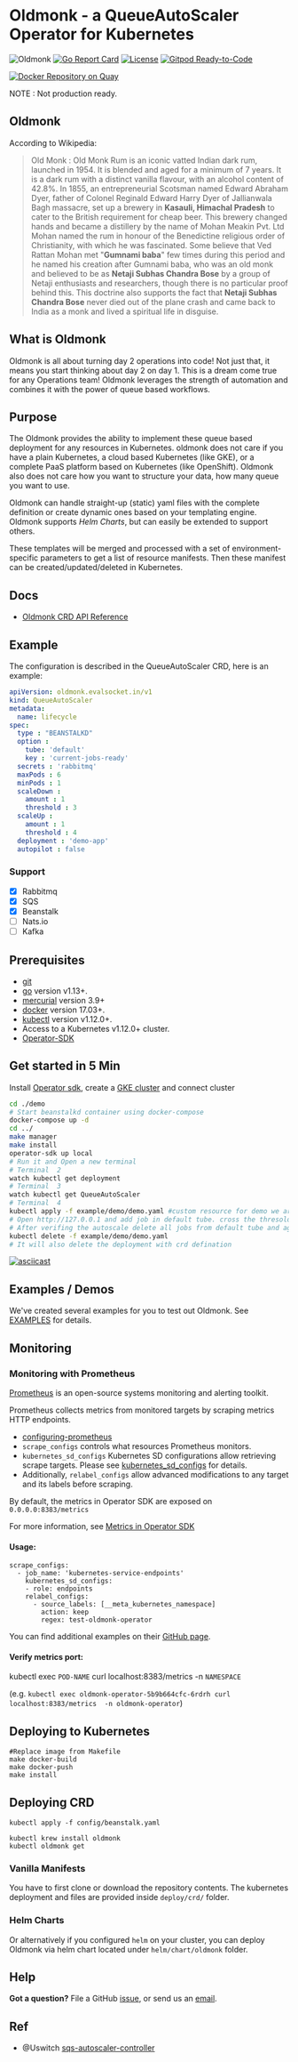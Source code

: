 

# Oldmonk - a QueueAutoScaler Operator for Kubernetes


![Oldmonk](https://github.com/evalsocket/oldmonk/workflows/Oldmonk/badge.svg)
[![Go Report Card](https://goreportcard.com/badge/github.com/evalsocket/oldmonk)](https://goreportcard.com/report/github.com/evalsocket/oldmonk)
[![License](http://img.shields.io/:license-apache-blue.svg)](http://www.apache.org/licenses/LICENSE-2.0.html)
[![Gitpod Ready-to-Code](https://img.shields.io/badge/Gitpod-Ready--to--Code-blue?logo=gitpod)](https://gitpod.io/#https://github.com/evalsocket/oldmonk)

[![Docker Repository on Quay](https://dockeri.co/image/evalsocket/oldmonk "Docker Repository on Dockerhub")](https://dockeri.co/evalsocket/oldmonk)

NOTE :  Not production ready.

## Oldmonk

According to Wikipedia:

>Old Monk : Old Monk Rum is an iconic vatted Indian dark rum, launched in 1954. It is blended and aged for a minimum of 7 years. It is a dark rum with a distinct vanilla flavour, with an alcohol content of 42.8%.
>In 1855, an entrepreneurial Scotsman named Edward Abraham Dyer, father of Colonel Reginald Edward Harry Dyer of Jallianwala Bagh massacre, set up a brewery in **Kasauli, Himachal Pradesh** to cater to the British requirement for cheap beer. This brewery changed hands and became a distillery by the name of Mohan Meakin Pvt. Ltd
>Mohan named the rum in honour of the Benedictine religious order of Christianity, with which he was fascinated.
>Some believe that Ved Rattan Mohan met "**Gumnami baba**" few times during this period and he named his creation after Gumnami baba, who was an old monk and believed to be as **Netaji Subhas Chandra Bose** by a group of Netaji enthusiasts and researchers, though there is no particular proof behind this. This doctrine also supports the fact that **Netaji Subhas Chandra Bose** never died out of the plane crash and came back to India as a monk and lived a spiritual life in disguise.
>
## What is Oldmonk

Oldmonk is all about turning day 2 operations into code! Not just that, it means you start thinking about day 2 on day 1. This is a dream come true for any Operations team!
Oldmonk leverages the strength of automation and combines it with the power of queue based workflows.

## Purpose

The Oldmonk provides the ability to implement these queue based deployment for any resources in Kubernetes. oldmonk does not care if you have a plain Kubernetes, a cloud based Kubernetes (like GKE), or a complete PaaS platform based on Kubernetes (like OpenShift). Oldmonk also does not care how you want to structure your data, how many queue you want to use.

Oldmonk can handle straight-up (static) yaml files with the complete definition or create dynamic ones based on your templating engine. Oldmonk supports *Helm Charts*, but can easily be extended to support others.

These templates will be merged and processed with a set of environment-specific parameters to get a list of resource manifests. Then these manifest can be created/updated/deleted in Kubernetes.

## Docs

 - [Oldmonk CRD API Reference](https://5e5c0c9e281b8f4a7d28c58d--adoring-yonath-d459b8.netlify.com/)

## Example


The configuration is described in the QueueAutoScaler CRD, here is an example:

```yaml
apiVersion: oldmonk.evalsocket.in/v1
kind: QueueAutoScaler
metadata:
  name: lifecycle
spec:
  type : "BEANSTALKD"
  option :
    tube: 'default'
    key : 'current-jobs-ready'
  secrets : 'rabbitmq'
  maxPods : 6
  minPods : 1
  scaleDown :
    amount : 1
    threshold : 3
  scaleUp :
    amount : 1
    threshold : 4
  deployment : 'demo-app'
  autopilot : false
```

### Support
 - [x] Rabbitmq
 - [x] SQS
 - [x] Beanstalk
 - [ ] Nats.io
 - [ ] Kafka

 ## Prerequisites

  - [git](#)
  - [go](#) version v1.13+.
  - [mercurial](#) version 3.9+
  - [docker](#) version 17.03+.
  - [kubectl](#) version v1.12.0+.
  - Access to a Kubernetes v1.12.0+ cluster.
  - [Operator-SDK](#)

## Get started in 5 Min
Install [Operator sdk](https://github.com/operator-framework/operator-sdk/blob/master/doc/user/install-operator-sdk.md), create a [GKE cluster](https://cloud.google.com/kubernetes-engine/docs/how-to/creating-a-cluster) and connect cluster
 ```bash
 cd ./demo
 # Start beanstalkd container using docker-compose
 docker-compose up -d
 cd ../
 make manager
 make install
 operator-sdk up local
 # Run it and Open a new terminal
 # Terminal  2
 watch kubectl get deployment
 # Terminal  3
 watch kubectl get QueueAutoScaler
 # Terminal  4
 kubectl apply -f example/demo/demo.yaml #custom resource for demo we are only deploying nginx image but in real case it's your worker image
 # Open http://127.0.0.1 and add job in default tube. cross the thresold of 4 and check terminal 1 log and also get deployment watch
 # After verifing the autoscale delete all jobs from default tube and again watch terminal1 and deployment
 kubectl delete -f example/demo/demo.yaml
 # It will also delete the deployment with crd defination

 ```

[![asciicast](https://asciinema.org/a/yh718d1AAyhiVAS9CyqstecAz.svg)](https://asciinema.org/a/yh718d1AAyhiVAS9CyqstecAz)



## Examples / Demos

We've created several examples for you to test out Oldmonk. See [EXAMPLES](example/) for details.

## Monitoring

### Monitoring with Prometheus

[Prometheus](https://prometheus.io/) is an open-source systems monitoring and alerting toolkit.

Prometheus collects metrics from monitored targets by scraping metrics HTTP endpoints.

- [configuring-prometheus](https://prometheus.io/docs/introduction/first_steps/#configuring-prometheus)
- `scrape_configs` controls what resources Prometheus monitors.
- `kubernetes_sd_configs` Kubernetes SD configurations allow retrieving scrape targets. Please see [kubernetes_sd_configs](https://prometheus.io/docs/prometheus/latest/configuration/configuration/#endpoints) for details.
- Additionally, `relabel_configs` allow advanced modifications to any target and its labels before scraping.

By default, the metrics in Operator SDK are exposed on `0.0.0.0:8383/metrics`

For more information, see [Metrics in Operator SDK](https://github.com/operator-framework/operator-sdk/blob/v0.8.1/doc/user/metrics/README.md)

#### Usage:

```
scrape_configs:
  - job_name: 'kubernetes-service-endpoints'
    kubernetes_sd_configs:
    - role: endpoints
    relabel_configs:
      - source_labels: [__meta_kubernetes_namespace]
        action: keep
        regex: test-oldmonk-operator
```
You can find additional examples on their [GitHub page](https://github.com/prometheus/prometheus/blob/master/documentation/examples/prometheus-kubernetes.yml).

#### Verify metrics port:
kubectl exec `POD-NAME` curl localhost:8383/metrics  -n `NAMESPACE`

(e.g. `kubectl exec oldmonk-operator-5b9b664cfc-6rdrh curl localhost:8383/metrics  -n oldmonk-operator`)

## Deploying to Kubernetes

```
#Replace image from Makefile
make docker-build
make docker-push
make install

```

## Deploying CRD

```
kubectl apply -f config/beanstalk.yaml

```

```
kubectl krew install oldmonk
kubectl oldmonk get

```

### Vanilla Manifests

You have to first clone or download the repository contents. The kubernetes deployment and files are provided inside `deploy/crd/` folder.


### Helm Charts

Or alternatively if you configured `helm` on your cluster, you can deploy Oldmonk via helm chart located under `helm/chart/oldmonk` folder.

## Help

**Got a question?**
File a GitHub [issue](https://github.com/evalsocket/oldmonk/issues), or send us an [email](mailto:evalsocket@protonmail.com).

## Ref 

  - @Uswitch  [sqs-autoscaler-controller](https://github.com/uswitch/sqs-autoscaler-controller)
